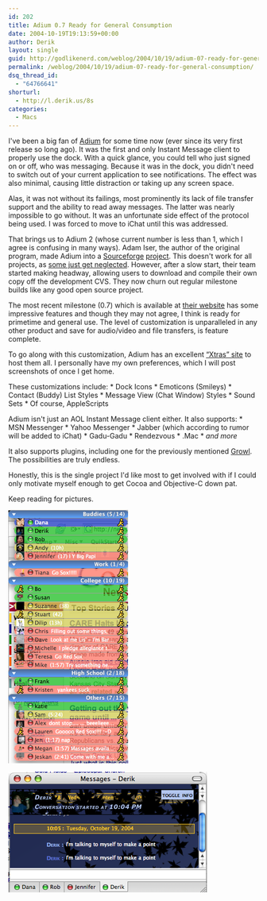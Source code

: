 ```yaml
---
id: 202
title: Adium 0.7 Ready for General Consumption
date: 2004-10-19T19:13:59+00:00
author: Derik
layout: single
guid: http://godlikenerd.com/weblog/2004/10/19/adium-07-ready-for-general-consumption/
permalink: /weblog/2004/10/19/adium-07-ready-for-general-consumption/
dsq_thread_id:
  - "64766641"
shorturl:
  - http://l.derik.us/8s
categories:
  - Macs
---
```

I've been a big fan of [Adium](http://www.adiumx.com) for some time now (ever since its very first release so long ago). It was the first and only Instant Message client to properly use the dock. With a quick glance, you could tell who just signed on or off, who was messaging. Because it was in the dock, you didn't need to switch out of your current application to see notifications. The effect was also minimal, causing little distraction or taking up any screen space.

Alas, it was not without its failings, most prominently its lack of file transfer support and the ability to read away messages. The latter was nearly impossible to go without. It was an unfortunate side effect of the protocol being used. I was forced to move to iChat until this was addressed.

That brings us to Adium 2 (whose current number is less than 1, which I agree is confusing in many ways). Adam Iser, the author of the original program, made Adium into a [Sourceforge](http://sf.net) [project](http://sourceforge.net/projects/adium/). This doesn't work for all projects, as [some just get neglected](http://fire.sf.net). However, after a slow start, their team started making headway, allowing users to download and compile their own copy off the development CVS. They now churn out regular milestone builds like any good open source project.

The most recent milestone (0.7) which is available at [their website](http://www.adiumx.com) has some impressive features and though they may not agree, I think is ready for primetime and general use. The level of customization is unparalleled in any other product and save for audio/video and file transfers, is feature complete.

To go along with this customization, Adium has an excellent [&#8220;Xtras&#8221; site](http://www.adiumxtras.com) to host them all. I personally have my own preferences, which I will post screenshots of once I get home.

These customizations include: \* Dock Icons \* Emoticons (Smileys) \* Contact (Buddy) List Styles \* Message View (Chat Window) Styles \* Sound Sets \* Of course, AppleScripts

Adium isn't just an AOL Instant Message client either. It also supports: \* MSN Messenger \* Yahoo Messenger \* Jabber (which according to rumor will be added to iChat) \* Gadu-Gadu \* Rendezvous \* .Mac * _and more_

It also supports plugins, including one for the previously mentioned [Growl](http://growl.info). The possibilities are truly endless.

Honestly, this is the single project I'd like most to get involved with if I could only motivate myself enough to get Cocoa and Objective-C down pat.

Keep reading for pictures.

<!--more-->

![Buddylist](/images/adium/buddylist.png)

![Chat Window](/images/adium/chatwindow.png)